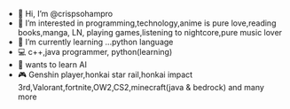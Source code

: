 - 👋 Hi, I’m @crispsohampro
- 👀 I’m interested in programming,technology,anime is pure love,reading books,manga, LN, playing games,listening to nightcore,pure music lover 
- 🌱 I’m currently learning ...python language
- 💻 c++,java programmer, python(learning)
- 🤖 wants to learn AI  
- 🎮 Genshin player,honkai star rail,honkai impact 3rd,Valorant,fortnite,OW2,CS2,minecraft(java & bedrock) and many more

<!---
crispsohampro/crispsohampro is a ✨ special ✨ repository because its `README.md` (this file) appears on your GitHub profile.
You can click the Preview link to take a look at your changes.
--->
